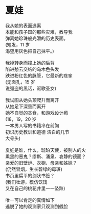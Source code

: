 # 夏娃

我从她的表面逃离<br>
本能和孩子国的那些灾难，教导我<br>
弹离她珍珠般光滑的历史表面。<br>
(短发，11 岁<br>
渴望用灰色把自己抹平。)<br>
<br>
我掉转身而撞上她的后背<br>
陷进愁云交结的乌木色头发<br>
跌进粉红色的脉管，它最新的痉挛<br>
(无面孔，15 岁<br>
说强盗的黑话，讴歌圣女)<br>
<br>
我试图从她头顶爬升而离开<br>
从她足下深垦而离开<br>
她不自觉的贪食，和游戏设计瘾<br>
(18，19，20 岁<br>
一本男人写的书籍冷在前胸<br>
初识历史教训和道德 洁白的几节<br>
大骨头)<br>
<br>
夏娃是谁，什么，琥珀天使，被别人的火<br>
熏黑的恶鬼？缪斯、涌泉、哀静的镜面？<br>
亲爱的旧壁炉、衣橱、母亲和姊妹？<br>
(仍然冒烟，生长碧绿的霉斑)<br>
书页里扁平的剑状书签？<br>
(我们壮游，模仿饮饯<br>
又在自己的桃花井里一一坠跌)<br>
<br>
唯一可以肯定的真情如下<br>
逃脱了她的观测家只观测到假脸<br>
